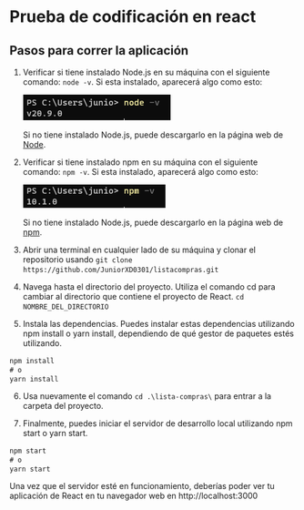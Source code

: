 # Prueba de codificación en react

## Pasos para correr la aplicación

1. Verificar si tiene instalado Node.js en su máquina con el siguiente comando: `node -v`. Si esta instalado, aparecerá algo como esto:

   ![alt text](lista-compras\src\img\node.png)

    Si no tiene instalado Node.js, puede descargarlo en la página web de [Node](https://nodejs.org/en).

2. Verificar si tiene instalado npm en su máquina con el siguiente comando: `npm -v`. Si esta instalado, aparecerá algo como esto:

   ![alt text](lista-compras\src\img\npm.png)

    Si no tiene instalado Node.js, puede descargarlo en la página web de [npm](https://www.npmjs.com/).

3. Abrir una terminal en cualquier lado de su máquina y clonar el repositorio usando `git clone https://github.com/JuniorXD0301/listacompras.git`

4. Navega hasta el directorio del proyecto. Utiliza el comando cd para cambiar al directorio que contiene el proyecto de React.
`cd NOMBRE_DEL_DIRECTORIO`

5. Instala las dependencias. Puedes instalar estas dependencias utilizando npm install o yarn install, dependiendo de qué gestor de paquetes estés utilizando.
```
npm install
# o
yarn install
```
6. Usa nuevamente el comando `cd .\lista-compras\` para entrar a la carpeta del proyecto.

7. Finalmente, puedes iniciar el servidor de desarrollo local utilizando npm start o yarn start.
```
npm start
# o
yarn start
```

Una vez que el servidor esté en funcionamiento, deberías poder ver tu aplicación de React en tu navegador web en http://localhost:3000 


